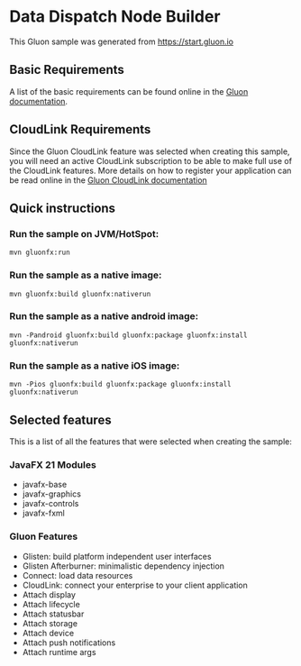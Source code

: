 # Data Dispatch Node Builder

This Gluon sample was generated from https://start.gluon.io

## Basic Requirements

A list of the basic requirements can be found online in the [Gluon documentation](https://docs.gluonhq.com/#_requirements).

## CloudLink Requirements

Since the Gluon CloudLink feature was selected when creating this sample, you will need an active CloudLink
subscription to be able to make full use of the CloudLink features. More details on how to register your application
can be read online in the [Gluon CloudLink documentation](https://docs.gluonhq.com/cloudlink/#_application_registration)

## Quick instructions

### Run the sample on JVM/HotSpot:

    mvn gluonfx:run

### Run the sample as a native image:

    mvn gluonfx:build gluonfx:nativerun

### Run the sample as a native android image:

    mvn -Pandroid gluonfx:build gluonfx:package gluonfx:install gluonfx:nativerun

### Run the sample as a native iOS image:

    mvn -Pios gluonfx:build gluonfx:package gluonfx:install gluonfx:nativerun

## Selected features

This is a list of all the features that were selected when creating the sample:

### JavaFX 21 Modules

 - javafx-base
 - javafx-graphics
 - javafx-controls
 - javafx-fxml

### Gluon Features

 - Glisten: build platform independent user interfaces
 - Glisten Afterburner: minimalistic dependency injection
 - Connect: load data resources
 - CloudLink: connect your enterprise to your client application
 - Attach display
 - Attach lifecycle
 - Attach statusbar
 - Attach storage
 - Attach device
 - Attach push notifications
 - Attach runtime args
